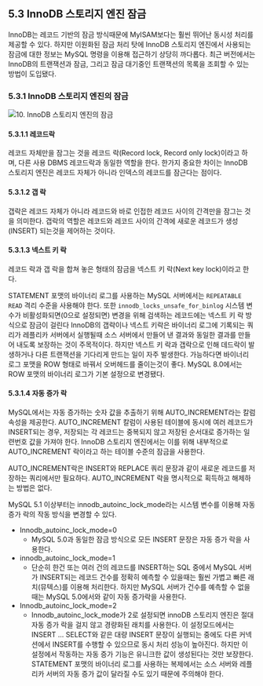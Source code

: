 ## 5.3 InnoDB 스토리지 엔진 잠금

InnoDB는 레코드 기반의 잠금 방식때문에 MyISAM보다는 훨씬 뛰어난 동시성 처리를 제공할 수 있다. 하지만 이원화된 잠금 처리 탓에 InnoDB 스토리지 엔진에서 사용되는 잠금에 대한 정보는 MySQL 명령을 이용해 접근하기 상당히 까다롭다. 최근 버전에서는 InnoDB의 트랜잭션과 잠금, 그리고 잠금 대기중인 트랜잭션의 목록을 조회할 수 있는 방법이 도입됐다.

### 5.3.1 InnoDB 스토리지 엔진의 잠금

![10. InnoDB 스토리지 엔진의 잠금](https://media.vlpt.us/images/jsj3282/post/2c793de6-7231-4cb4-8c60-9011359d95e0/image.png)

#### 5.3.1.1 레코드락

레코드 자체만을 잠그는 것을 레코드 락(Record lock, Record only lock)이라고 하며, 다른 사용 DBMS 레코드락과 동일한 역할을 한다. 한가지 중요한 차이는 InnoDB 스토리지 엔진은 레코드 자체가 아니라 인덱스의 레코드를 잠근다는 점이다. 

#### 5.3.1.2 갭 락

갭락은 레코드 자체가 아니라 레코드와 바로 인접한 레코드 사이의 간격만을 잠그는 것을 의미한다. 갭락의 역할은 레코드와 레코드 사이의 간격에 새로운 레코드가 생성(INSERT) 되는것을 제어하는 것이다.

#### 5.3.1.3 넥스트 키 락

레코드 락과 갭 락을 합쳐 놓은 형태의 잠금을 넥스트 키 락(Next key lock)이라고 한다.

STATEMENT 포맷의 바이너리 로그를 사용하는 MySQL 서버에서는 `REPEATABLE READ` 격리 수준을 사용해야 한다. 또한 `innodb_locks_unsafe_for_binlog` 시스템 변수가 비활성화되면(0으로 설정되면) 변경을 위해 검색하는 레코드에는 넥스트 키 락 방식으로 잠금이 걸린다 InnoDB의 갭락이나 넥스트 키락은 바이너리 로그에 기록되는 쿼리가 레플리카 서버에서 실행될때 소스 서버에서 만들어 낸 결과와 동일한 결과를 만들어 내도록 보장하는 것이 주목적이다. 하지만 넥스트 키 락과 갭락으로 인해 데드락이 발생하거나 다른 트랜잭션을 기다리게 만드는 일이 자주 발생한다. 가능하다면 바이너리 로그 포맷을 ROW 형태로 바꿔서 오버헤드를 줄이는것이 좋다. MySQL 8.0에서는 ROW 포맷의 바이너리 로그가 기본 설정으로 변경됐다.

#### 5.3.1.4 자동 증가 락

MySQL에서는 자동 증가하는 숫자 값을 추출하기 위해 AUTO_INCREMENT라는 칼럼 속성을 제공한다. AUTO_INCREMENT 칼럼이 사용된 테이블에 동시에 여러 레코드가 INSERT되는 경우, 저장되는 각 레코드는 중복되지 않고 저장된 순서대로 증가하는 일련번호 값을 가져야 한다. InnoDB 스토리지 엔진에서는 이를 위해 내부적으로 AUTO_INCREMENT 락이라고 하는 테이블 수준의 잠금을 사용한다.

AUTO_INCREMENT락은 INSERT와 REPLACE 쿼리 문장과 같이 새로운 레코드를 저장하는 쿼리에서만 필요하다. AUTO_INCREMENT 락을 명시적으로 획득하고 해제하는 방법은 없다.

MySQL 5.1 이상부터는 innodb_autoinc_lock_mode라는 시스템 변수를 이용해 자동 증가 락의 작동 방식을 변경할 수 있다.

- Innodb_autoinc_lock_mode=0
  - MySQL 5.0과 동일한 잠금 방식으로 모든 INSERT 문장은 자동 증가 락을 사용한다.
- innodb_autoinc_lock_mode=1
  - 단순히 한건 또는 여러 건의 레코드를 INSERT하는 SQL 중에서 MySQL 서버가 INSERT되는 레코드 건수를 정확히 예측할 수 있을때는 훨씬 가볍고 빠른 래치(뮤텍스)를 이용해 처리한다. 하지만 MySQL 서버가 건수를 예측할 수 없을때는 MySQL 5.0에서와 같이 자동 증가락을 사용한다.
- Innodb_autoinc_lock_mode=2
  - Innodb_autoinc_lock_mode가 2로 설정되면 innoDB 스토리지 엔진은 절대 자동 증가 락을 걸지 않고 경량화된 래치를 사용한다. 이 설정모드에서는 INSERT ... SELECT와 같은 대량 INSERT 문장이 실행되는 중에도 다른 커넥션에서 INSERT를 수행할 수 있으므로 동시 처리 성능이 높아진다. 하지만 이 설정에서 작동하는 자동 증가 기능은 유니크한 값이 생성된다는 것만 보장한다. STATEMENT 포맷의 바이너리 로그를 사용하는 복제에서는 소스 서버와 레플리카 서버의 자동 증가 값이 달라질 수도 있기 때문에 주의해야 한다.